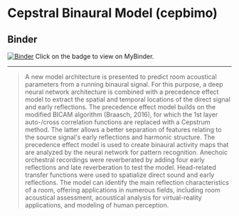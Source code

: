 # Cepstral Binaural Model (cepbimo)
## Binder
[![Binder](https://mybinder.org/badge_logo.svg)](https://mybinder.org/v2/gh/JerameyATyler/mybinder_environment/main?urlpath=git-pull%3Frepo%3Dhttps%253A%252F%252Fgithub.com%252FJerameyATyler%252Fcepbimo%26urlpath%3Dlab%252Ftree%252Fcepbimo%252Fcepbimo%252Findex.ipynb%26branch%3Dmain)
Click on the badge to view on MyBinder.
***
> A new model architecture is presented to predict room acoustical parameters from a running binaural signal. For this purpose, a deep neural network architecture is combined with a precedence effect model to extract the 
spatial and temporal locations of the direct signal and early reflections. The precedence effect model builds on the modified BICAM algorithm (Braasch, 2016), for which the 1st layer auto-/cross correlation functions are 
replaced with a Cepstrum method. The latter allows a better separation of features relating to the source signal's early reflections and harmonic structure. The precedence effect model is used to create binaural activity maps 
that are analyzed by the neural network for pattern recognition. Anechoic orchestral recordings were reverberated by adding four early reflections and late reverberation to test the model. Head-related transfer functions were 
used to spatialize direct sound and early reflections. The model can identify the main reflection characteristics of a room, offering applications in numerous fields, including room acoustical assessment, acoustical analysis 
for virtual-reality applications, and modeling of human perception.
